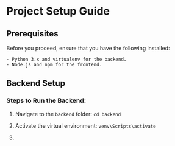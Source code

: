 # Project Setup Guide

## Prerequisites

Before you proceed, ensure that you have the following installed:
```
- Python 3.x and virtualenv for the backend.
- Node.js and npm for the frontend.
```

## Backend Setup

### Steps to Run the Backend:

1. Navigate to the `backend` folder: ```cd backend ```
   
2. Activate the virtual environment: `venv\Scripts\activate`

3. 
